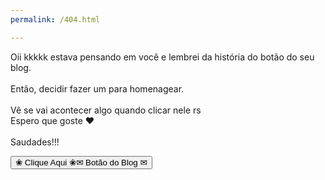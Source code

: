 ```yaml
---
permalink: /404.html

---
```


<link rel="stylesheet" href="style.css">
<link href="https://fonts.googleapis.com/css2?family=Lato&display=swap" rel="stylesheet">
<title> Blog da Ana </title>

<p>Oii kkkkk estava pensando em você e lembrei da história do botão do seu blog.<br><br>Então, decidir fazer um para homenagear. <br><br>Vê se vai acontecer algo quando clicar nele rs<br>Espero que goste ❤<br><br>Saudades!!! </p>
<button class="custom-btn btn-12" onclick="location.href='estrutura.html'">
    <span>&#10048;  Clique Aqui  &#10048;</span><span>&#9993;  Botão do Blog  &#9993;</span>
</button> 
